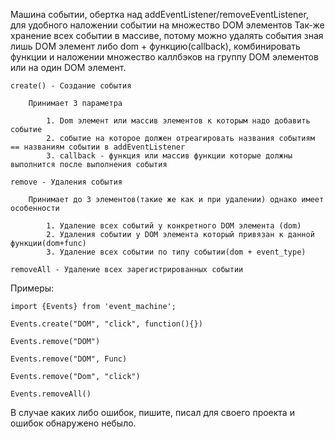 
Машина событии, обертка над addEventListener/removeEventListener, для удобного наложении событии на множество DOM элементов
Так-же хранение всех событии в массиве, потому можно удалять события зная лишь DOM элемент либо dom + функцию(callback), комбинировать
функции и наложении множество каллбэков на группу DOM элементов или на один DOM элемент.
 
    create() - Создание события
        
        Принимает 3 параметра

            1. Dom элемент или массив элементов к которым надо добавить событие
            2. событие на которое должен отреагировать названия событиям == названиям событии в addEventListener
            3. callback - функция или массив функции которые должны выполнится после выполнения события
    
    remove - Удаления события

        Принимает до 3 элементов(такие же как и при удалении) однако имеет особенности

            1. Удаление всех событий у конкретного DOM элемента (dom)
            2. Удаления событии у DOM элемента который привязан к данной функции(dom+func)
            3. Удаление всех событии по типу событии(dom + event_type)

    removeAll - Удаление всех зарегистрированных событии

Примеры:

    import {Events} from 'event_machine';
    
    Events.create("DOM", "click", function(){}) 

    Events.remove("DOM")

    Events.remove("DOM", Func)

    Events.remove("Dom", "click")

    Events.removeAll()

В случае каких либо ошибок, пишите, писал для своего проекта и ошибок обнаружено небыло.